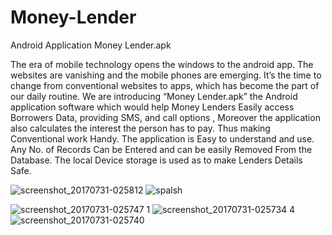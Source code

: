 # Money-Lender

Android Application Money Lender.apk

The era of mobile technology opens the windows to the android app. The websites are vanishing and the mobile phones are emerging. It’s the time to change from conventional websites to apps, which has become the part of our daily routine. We are introducing “Money Lender.apk” the Android application software which would help Money Lenders Easily access Borrowers Data, providing SMS, and call options , Moreover the application also calculates the interest the person has to pay. Thus making Conventional work Handy. The application is Easy to understand and use. Any No. of Records Can be Entered and can be easily Removed From the Database. The local Device storage is used as to make Lenders Details Safe.



![screenshot_20170731-025812](https://user-images.githubusercontent.com/24519869/28812750-d02fb424-76b3-11e7-854d-096d768d5ae2.png)
![spalsh](https://user-images.githubusercontent.com/24519869/28812751-d03104b4-76b3-11e7-8007-5ffcf380931f.png)

![screenshot_20170731-025747 1](https://user-images.githubusercontent.com/24519869/28812748-d02cfc20-76b3-11e7-95a3-7b27bce470ee.png)
![screenshot_20170731-025734 4](https://user-images.githubusercontent.com/24519869/28812747-d02a75cc-76b3-11e7-87f5-d9fbc660fcb4.png)
![screenshot_20170731-025740](https://user-images.githubusercontent.com/24519869/28812749-d02e0408-76b3-11e7-9d4e-7a2a6e836f9d.png)



